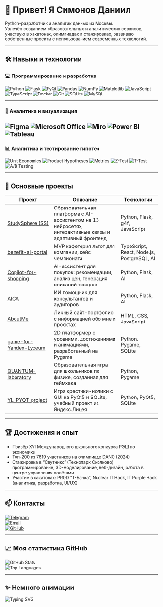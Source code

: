 # 👋 Привет! Я Симонов Даниил

Python-разработчик и аналитик данных из Москвы.  
Увлечён созданием образовательных и аналитических сервисов, участвую в хакатонах, олимпиадах и стажировках, развиваю собственные проекты с использованием современных технологий.

---

## 🛠️ Навыки и технологии

### 💻 Программирование и разработка

![Python](https://img.shields.io/badge/Python-3776AB?style=for-the-badge&logo=python&logoColor=white)
![Flask](https://img.shields.io/badge/Flask-000000?style=for-the-badge&logo=flask&logoColor=white)
![PyQt](https://img.shields.io/badge/PyQt-41CD52?style=for-the-badge&logo=qt&logoColor=white)
![Pandas](https://img.shields.io/badge/Pandas-150458?style=for-the-badge&logo=pandas&logoColor=white)
![NumPy](https://img.shields.io/badge/NumPy-013243?style=for-the-badge&logo=numpy&logoColor=white)
![Matplotlib](https://img.shields.io/badge/Matplotlib-11557C?style=for-the-badge&logo=matplotlib&logoColor=white)
![JavaScript](https://img.shields.io/badge/JavaScript-F7DF1E?style=for-the-badge&logo=javascript&logoColor=black)
![TypeScript](https://img.shields.io/badge/TypeScript-3178C6?style=for-the-badge&logo=typescript&logoColor=white)
![Docker](https://img.shields.io/badge/Docker-2496ED?style=for-the-badge&logo=docker&logoColor=white)
![Git](https://img.shields.io/badge/Git-F05032?style=for-the-badge&logo=git&logoColor=white)
![SQLite](https://img.shields.io/badge/SQLite-07405E?style=for-the-badge&logo=sqlite&logoColor=white)
![MySQL](https://img.shields.io/badge/MySQL-4479A1?style=for-the-badge&logo=mysql&logoColor=white)

---

### 🧰 Аналитика и визуализация
![Figma](https://img.shields.io/badge/Figma-F24E1E?style=for-the-badge&logo=figma&logoColor=white)
![Microsoft Office](https://img.shields.io/badge/Microsoft_Office-D83B01?style=for-the-badge&logo=microsoftoffice&logoColor=white)
![Miro](https://img.shields.io/badge/Miro-1ABCFE?style=for-the-badge&logo=miro&logoColor=white)
![Power BI](https://img.shields.io/badge/Power_BI-F2C811?style=for-the-badge&logo=microsoftpowerbi&logoColor=black)
![Tableau](https://img.shields.io/badge/Tableau-E97627?style=for-the-badge&logo=tableau&logoColor=white)
---

### 📊 Аналитика и тестирование гипотез

![Unit Economics](https://img.shields.io/badge/Unit_Economics-4CAF50?style=for-the-badge&logo=graph&logoColor=white)
![Product Hypotheses](https://img.shields.io/badge/Product_Hypotheses-2196F3?style=for-the-badge&logo=idea&logoColor=white)
![Metrics](https://img.shields.io/badge/Metrics-FFC107?style=for-the-badge&logo=data&logoColor=white)
![Z-Test](https://img.shields.io/badge/Z-Test-673AB7?style=for-the-badge&logo=analytics&logoColor=white)
![T-Test](https://img.shields.io/badge/T-Test-9C27B0?style=for-the-badge&logo=analytics&logoColor=white)
![A/B Testing](https://img.shields.io/badge/A/B_Testing-E91E63?style=for-the-badge&logo=splitbee&logoColor=white)

---

## 🚀 Основные проекты

| Проект | Описание | Технологии |
|--------|----------|------------|
| [StudySphere (SS)](https://github.com/dany-simonov/SS) | Образовательная платформа с AI-ассистентом на 13 нейросетях, интерактивные квизы и адаптивный фронтенд | Python, Flask, g4f, JavaScript |
| [benefit-ai-portal](https://github.com/dany-simonov/benefit-ai-portal) | MVP кафетерия льгот для компании, кейс чемпионата | TypeScript, React, Node.js, PostgreSQL, AI |
| [Copilot-for-shopping](https://github.com/dany-simonov/Copilot-for-shopping) | AI-ассистент для покупок: рекомендации, анализ цен, генерация описаний товаров | Python, Flask, AI |
| [AICA](https://github.com/dany-simonov/AICA) | ИИ помощник для консультантов и аудиторов | Python, Flask, AI |
| [AboutMe](https://github.com/dany-simonov/AboutMe) | Личный сайт-портфолио с информацией обо мне и проектах | HTML, CSS, JavaScript |
| [game-for-Yandex-Lyceum](https://github.com/dany-simonov/game-for-Yandex-Lyceum) | 2D платформер с уровнями, достижениями и анимациями, разработанный на Pygame | Python, Pygame, SQLite |
| [QUANTUM-laboratory](https://github.com/dany-simonov/QUANTUM-laboratory) | Образовательная игра для школьников по физике, созданная для геймхака | Python, Pygame |
| [YL_PYQT_project](https://github.com/dany-simonov/YL_PYQT_project) | Игра крестики-нолики с GUI на PyQt5 и SQLite, учебный проект из Яндекс.Лицея | Python, PyQt5, SQLite |

---

## 🏆 Достижения и опыт

- Призёр XVI Международного школьного конкурса РЭШ по экономике  
- Топ-200 из 7619 участников на олимпиаде DANO (2024)  
- Стажировка в “Спутникс” (Технопарк Сколково): программирование, 3D-моделирование, веб-дизайн, работа в центре управления полётами  
- Участие в хакатонах: PROD “Т-Банка”, Nuclear IT Hack, IT Purple Hack (аналитика, разработка, UI/UX)  

---

## 📫 Контакты

[![Telegram](https://img.shields.io/badge/Telegram-26A5E4?style=for-the-badge&logo=telegram&logoColor=white)](https://t.me/dany_simonov)  
[![Email](https://img.shields.io/badge/Email-D14836?style=for-the-badge&logo=gmail&logoColor=white)](mailto:dany.ssimon2007@yandex.ru)  
[![GitHub](https://img.shields.io/badge/GitHub-181717?style=for-the-badge&logo=github&logoColor=white)](https://github.com/dany-simonov)

---

## 📈 Моя статистика GitHub

![GitHub Stats](https://github-readme-stats.vercel.app/api?username=dany-simonov&show_icons=true&theme=radical)  
![Top Languages](https://github-readme-stats.vercel.app/api/top-langs/?username=dany-simonov&layout=compact&theme=radical)

---

## ✨ Немного анимации

![Typing SVG](https://readme-typing-svg.demolab.com?font=Fira+Code&weight=600&pause=1000&color=00F260&background=FFFFFF00&width=435&lines=Пишу+код+и+учусь+каждый+день...;Люблю+AI+и+аналитику;Готов+к+новым+вызовам!)
